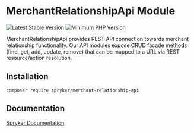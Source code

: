 # MerchantRelationshipApi Module
[![Latest Stable Version](https://poser.pugx.org/spryker/merchant-relationship-api/v/stable.svg)](https://packagist.org/packages/spryker/merchant-relationship-api)
[![Minimum PHP Version](https://img.shields.io/badge/php-%3E%3D%207.4-8892BF.svg)](https://php.net/)

MerchantRelationshipApi provides REST API connection towards merchant relationship functionality. Our API modules expose CRUD facade methods (find, get, add, update, remove) that can be mapped to a URL via REST resource/action resolution.

## Installation

```
composer require spryker/merchant-relationship-api
```

## Documentation

[Spryker Documentation](https://academy.spryker.com/developing_with_spryker/module_guide/modules.html)
